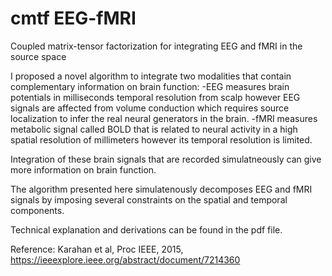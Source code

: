 # cmtf EEG-fMRI
Coupled matrix-tensor factorization for integrating EEG and fMRI in the source space  

I proposed a novel algorithm to integrate two modalities that contain complementary information on brain function:
-EEG measures brain potentials in milliseconds temporal resolution from scalp however EEG signals are affected from volume conduction which requires source localization to infer the real neural generators in the brain.
-fMRI measures metabolic signal called BOLD that is related to neural activity in a high spatial resolution of millimeters however its temporal resolution is limited.

Integration of these brain signals that are recorded simulatneously can give more information on brain function.

The algorithm presented here simulatenously decomposes EEG and fMRI signals by imposing several constraints on the spatial and temporal components.

Technical explanation and derivations can be found in the pdf file. 

Reference: Karahan et al, Proc IEEE, 2015, https://ieeexplore.ieee.org/abstract/document/7214360
